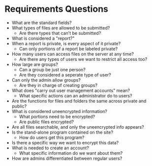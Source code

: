 # Requirements Questions
* What are the standard fields?
* What types of files are allowed to be submitted?
  * Are there types that can't be submitted?
* What is considered a "report?"
* When a report is private, is every aspect of it private?
  * Can only portions of a report be labeled private?
* How many users can access files on the server at any time?
  * Are there any types of users we want to restrict all access too?
* How large are groups?
  * Can a group be just one person?
  * Are they considered a seperate type of user?
* Can only the admin allow groups?
  * Are they in charge of creating groups?
* What does "carry out user management accounts" mean?
  * What specific actions can an administrator do to users?
* Are the functions for files and folders the same across private and public?
* What is considered uneencrypted information?
  * What portions need to be encrypted?
  * Are public files encrypted?
* Are all files searchable, and only the uneencrypted info appears?
* Is the stand-alone program contained on the site?
  * How do users get this program?
* Is there a specific way we want to encrypt this data?
* What is needed to create an account?
  * What specific information do we want about them?
* How are admins differentiated between regular users?
